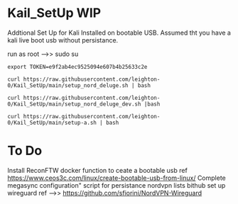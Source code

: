 # Kail_SetUp  WIP
Addtional Set Up for Kali Installed on bootable USB.
Assumed tht you have a kali live boot usb without persistance.

run as root -->> sudo su


```
export TOKEN=e9f2ab4ec9525094e607b4b25633c2e
```
```
curl https://raw.githubusercontent.com/leighton-0/Kail_SetUp/main/setup_nord_deluge.sh | bash
```
```
curl https://raw.githubusercontent.com/leighton-0/Kail_SetUp/main/setup_nord_deluge_dev.sh |bash
```
```
curl https://raw.githubusercontent.com/leighton-0/Kail_SetUp/main/setup-a.sh | bash
```
# To Do
Install ReconFTW docker
function to ceate a bootable usb 
    ref https://www.ceos3c.com/linux/create-bootable-usb-from-linux/
Complete megasync configuration"
script for persistance
nordvpn lists bithub
set up wireguard ref -->> https://github.com/sfiorini/NordVPN-Wireguard
    


